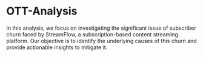 # OTT-Analysis
In this analysis, we focus on investigating the significant issue of subscriber churn faced by StreamFlow, a subscription-based content streaming platform.  Our objective is to identify the underlying causes of this churn and provide actionable insights to mitigate it.
